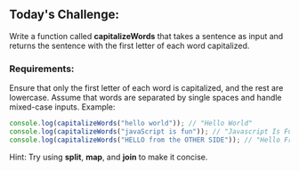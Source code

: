## Today's Challenge: 
Write a function called **capitalizeWords** that takes a sentence as input and returns the sentence with the first letter of each word capitalized.

### Requirements:

Ensure that only the first letter of each word is capitalized, and the rest are lowercase.
Assume that words are separated by single spaces and handle mixed-case inputs.
Example:

```javascript
console.log(capitalizeWords("hello world")); // "Hello World"
console.log(capitalizeWords("javaScript is fun")); // "Javascript Is Fun"
console.log(capitalizeWords("HELLO from the OTHER SIDE")); // "Hello From The Other Side"
```
Hint: Try using **split**, **map**, and **join** to make it concise.